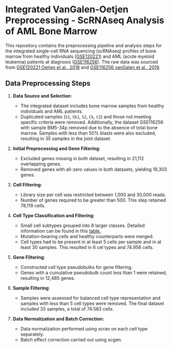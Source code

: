 
# Integrated VanGalen-Oetjen Preprocessing - ScRNAseq Analysis of AML Bone Marrow
This repository contains the preprocessing pipeline and analysis steps for the integrated single-cell RNA sequencing (scRNAseq) profiles of bone marrow from healthy individuals ([GSE120221](https://www.ncbi.nlm.nih.gov/geo/query/acc.cgi?acc=GSE120221)) and AML (acute myeloid leukemia) patients at diagnosis ([GSE116256](https://www.ncbi.nlm.nih.gov/geo/query/acc.cgi?acc=GSE116256)). The raw data was sourced from [GSE120221 Oetjen et al., 2018](https://doi.org/10.1172/jci.insight.124928) and [GSE116256 vanGalen et al., 2019](https://doi.org/10.1016/j.cell.2019.01.031).

## Data Preprocessing Steps

1. **Data Source and Selection**:
   - The integrated dataset includes bone marrow samples from healthy individuals and AML patients.
   - Duplicated samples (`S1`, `Sk1`, `S2`, `Ck`, `C2`) and those not meeting specific criteria were removed. Additionally, the dataset GSE116256 with sample BM5-34p removed due to the absence of total bone marrow. Samples with less than 50% blasts were also excluded, resulting in 35 samples in the joint dataset.

2. **Initial Preprocessing and Gene Filtering**:
   - Excluded genes missing in both dataset, resulting in 21,112 overlapping genes.
   - Removed genes with all-zero values in both datasets, yielding 19,303 genes.

3. **Cell Filtering**:
   - Library size per cell was restricted between 1,000 and 30,000 reads.
   - Number of genes required to be greater than 500. This step retained 78,119 cells.

4. **Cell Type Classification and Filtering**:
   - Small cell subtypes grouped into 8 larger classes. Detailed information can be found in this [table.](https://github.com/colomemaria/community-paper/blob/main/data/cell_relabelling.csv)
   - Mutation-bearing cells and healthy counterparts were merged.
   - Cell types had to be present in at least 5 cells per sample and in at least 30 samples. This resulted in 6 cel types and 74.956 cells.

5. **Gene Filtering**:
   - Constructed cell type pseudobulks for gene filtering.
   - Genes with a cumulative pseudobulk count less than 1 were retained, resulting in 12,485 genes.

6. **Sample Filtering**:
   - Samples were assessed for balanced cell type representation and samples with less than 5 cell types were removed. The final dataset included 33 samples, a total of 74.583 cells.

7. **Data Normalization and Batch Correction:**
   - Data normalization performed using scran on each cell type separately.
   - Batch effect correction carried out using scgen.